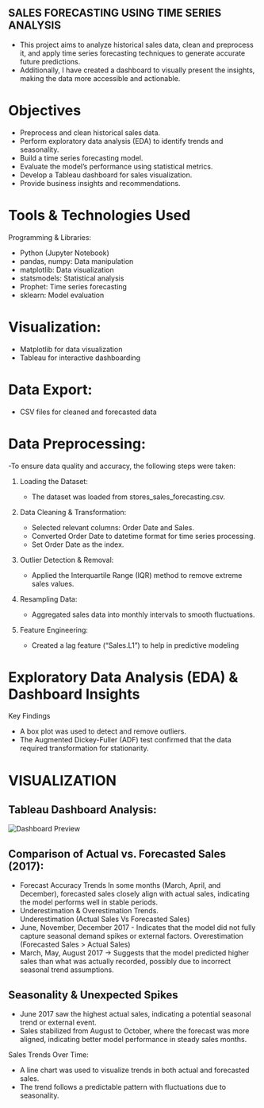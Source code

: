 
## SALES FORECASTING USING TIME SERIES ANALYSIS


- This project aims to analyze historical sales data, clean and preprocess it, and apply time series forecasting techniques to generate accurate future predictions.
- Additionally, I have created a dashboard to visually present the insights, making the data more accessible and actionable.

# Objectives


- Preprocess and clean historical sales data.  
- Perform exploratory data analysis (EDA) to identify trends and seasonality.  
- Build a time series forecasting model.  
- Evaluate the model’s performance using statistical metrics.  
- Develop a Tableau dashboard for sales visualization.  
- Provide business insights and recommendations.  

# Tools & Technologies Used
Programming & Libraries:
- Python (Jupyter Notebook)  
- pandas, numpy: Data manipulation  
- matplotlib: Data visualization  
- statsmodels: Statistical analysis  
- Prophet: Time series forecasting  
- sklearn: Model evaluation  

# Visualization:
- Matplotlib for data visualization  
- Tableau for interactive dashboarding  


# Data Export:
- CSV files for cleaned and forecasted data  

# Data Preprocessing:
-To ensure data quality and accuracy, the following steps were taken:

1. Loading the Dataset:
   - The dataset was loaded from stores_sales_forecasting.csv.

2. Data Cleaning & Transformation:  
   - Selected relevant columns: Order Date and Sales.
   - Converted Order Date to datetime format for time series processing.
   - Set Order Date as the index.

3. Outlier Detection & Removal:
   - Applied the Interquartile Range (IQR) method to remove extreme sales values.

4. Resampling Data:
   - Aggregated sales data into monthly intervals to smooth fluctuations.

5. Feature Engineering:  
   - Created a lag feature (“Sales.L1”) to help in predictive modeling

# Exploratory Data Analysis (EDA) & Dashboard Insights
Key Findings 
- A box plot was used to detect and remove outliers.
- The Augmented Dickey-Fuller (ADF) test confirmed that the data required transformation for stationarity.

# VISUALIZATION
## Tableau Dashboard Analysis:


![Dashboard Preview](Visualization_Task_2.png)



## Comparison of Actual vs. Forecasted Sales (2017):
- Forecast Accuracy Trends
In some months (March, April, and December), forecasted sales closely align with actual sales, indicating the model performs well in stable periods.
- Underestimation & Overestimation Trends.	
Underestimation (Actual Sales Vs Forecasted Sales)
- June, November, December 2017 - Indicates that the model did not fully capture seasonal demand spikes or external factors.
Overestimation (Forecasted Sales > Actual Sales)
- March, May, August 2017 → Suggests that the model predicted higher sales than what was actually recorded, possibly due to incorrect seasonal trend assumptions.

##  Seasonality & Unexpected Spikes
- June 2017 saw the highest actual sales, indicating a potential seasonal trend or external event.
- Sales stabilized from August to October, where the forecast was more aligned, indicating better model performance in steady sales months.

Sales Trends Over Time: 
  - A line chart was used to visualize trends in both actual and forecasted sales.
  - The trend follows a predictable pattern with fluctuations due to seasonality.
